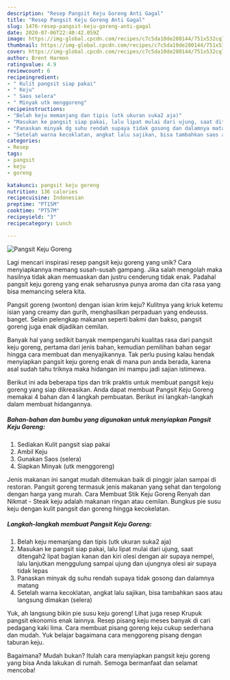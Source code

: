 ```yaml
---
description: "Resep Pangsit Keju Goreng Anti Gagal"
title: "Resep Pangsit Keju Goreng Anti Gagal"
slug: 1476-resep-pangsit-keju-goreng-anti-gagal
date: 2020-07-06T22:40:42.059Z
image: https://img-global.cpcdn.com/recipes/c7c5da10de280144/751x532cq70/pangsit-keju-goreng-foto-resep-utama.jpg
thumbnail: https://img-global.cpcdn.com/recipes/c7c5da10de280144/751x532cq70/pangsit-keju-goreng-foto-resep-utama.jpg
cover: https://img-global.cpcdn.com/recipes/c7c5da10de280144/751x532cq70/pangsit-keju-goreng-foto-resep-utama.jpg
author: Brent Harmon
ratingvalue: 4.9
reviewcount: 6
recipeingredient:
- " Kulit pangsit siap pakai"
- " Keju"
- " Saos selera"
- " Minyak utk menggoreng"
recipeinstructions:
- "Belah keju memanjang dan tipis (utk ukuran suka2 aja)"
- "Masukan ke pangsit siap pakai, lalu lipat mulai dari ujung, saat ditengah2 lipat bagian kanan dan kiri olesi dengan air supaya nempel, lalu lanjutkan menggulung sampai ujung dan ujungnya olesi air supaya tidak lepas"
- "Panaskan minyak dg suhu rendah supaya tidak gosong dan dalamnya matang"
- "Setelah warna kecoklatan, angkat lalu sajikan, bisa tambahkan saos atau langsung dimakan (selera)"
categories:
- Resep
tags:
- pangsit
- keju
- goreng

katakunci: pangsit keju goreng 
nutrition: 136 calories
recipecuisine: Indonesian
preptime: "PT15M"
cooktime: "PT57M"
recipeyield: "3"
recipecategory: Lunch

---
```



![Pangsit Keju Goreng](https://img-global.cpcdn.com/recipes/c7c5da10de280144/751x532cq70/pangsit-keju-goreng-foto-resep-utama.jpg)

Lagi mencari inspirasi resep pangsit keju goreng yang unik? Cara menyiapkannya memang susah-susah gampang. Jika salah mengolah maka hasilnya tidak akan memuaskan dan justru cenderung tidak enak. Padahal pangsit keju goreng yang enak seharusnya punya aroma dan cita rasa yang bisa memancing selera kita.

Pangsit goreng (wonton) dengan isian krim keju? Kulitnya yang kriuk ketemu isian yang creamy dan gurih, menghasilkan perpaduan yang endeusss. banget. Selain pelengkap makanan seperti bakmi dan bakso, pangsit goreng juga enak dijadikan cemilan.

Banyak hal yang sedikit banyak mempengaruhi kualitas rasa dari pangsit keju goreng, pertama dari jenis bahan, kemudian pemilihan bahan segar hingga cara membuat dan menyajikannya. Tak perlu pusing kalau hendak menyiapkan pangsit keju goreng enak di mana pun anda berada, karena asal sudah tahu triknya maka hidangan ini mampu jadi sajian istimewa.


Berikut ini ada beberapa tips dan trik praktis untuk membuat pangsit keju goreng yang siap dikreasikan. Anda dapat membuat Pangsit Keju Goreng memakai 4 bahan dan 4 langkah pembuatan. Berikut ini langkah-langkah dalam membuat hidangannya.

<!--inarticleads1-->

##### Bahan-bahan dan bumbu yang digunakan untuk menyiapkan Pangsit Keju Goreng:

1. Sediakan  Kulit pangsit siap pakai
1. Ambil  Keju
1. Gunakan  Saos (selera)
1. Siapkan  Minyak (utk menggoreng)


Jenis makanan ini sangat mudah ditemukan baik di pinggir jalan sampai di restoran. Pangsit goreng termasuk jenis makanan yang sehat dan tergolong dengan harga yang murah. Cara Membuat Stik Keju Goreng Renyah dan Nikmat - Steak keju adalah makanan ringan atau cemilan. Bungkus pie susu keju dengan kulit pangsit dan goreng hingga kecokelatan. 

<!--inarticleads2-->

##### Langkah-langkah membuat Pangsit Keju Goreng:

1. Belah keju memanjang dan tipis (utk ukuran suka2 aja)
1. Masukan ke pangsit siap pakai, lalu lipat mulai dari ujung, saat ditengah2 lipat bagian kanan dan kiri olesi dengan air supaya nempel, lalu lanjutkan menggulung sampai ujung dan ujungnya olesi air supaya tidak lepas
1. Panaskan minyak dg suhu rendah supaya tidak gosong dan dalamnya matang
1. Setelah warna kecoklatan, angkat lalu sajikan, bisa tambahkan saos atau langsung dimakan (selera)


Yuk, ah langsung bikin pie susu keju goreng! Lihat juga resep Krupuk pangsit ekonomis enak lainnya. Resep pisang keju meses banyak di cari pedagang kaki lima. Cara membuat pisang goreng keju cukup sederhana dan mudah. Yuk belajar bagaimana cara menggoreng pisang dengan taburan keju. 

Bagaimana? Mudah bukan? Itulah cara menyiapkan pangsit keju goreng yang bisa Anda lakukan di rumah. Semoga bermanfaat dan selamat mencoba!
